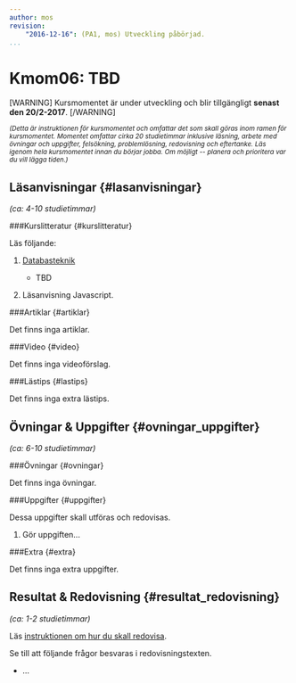 ```yaml
---
author: mos
revision:
    "2016-12-16": (PA1, mos) Utveckling påbörjad.
...
```

Kmom06: TBD
==================================

[WARNING]
Kursmomentet är under utveckling och blir tillgängligt **senast den 20/2-2017**.
[/WARNING]


<!--more-->
<!--
[FIGURE src=/image/snapht15/linux-what-now.png?w=w2 caption="Okey, terminalen, och nu då?"]
-->

<small>*(Detta är instruktionen för kursmomentet och omfattar det som skall göras inom ramen för kursmomentet. Momentet omfattar cirka 20 studietimmar inklusive läsning, arbete med övningar och uppgifter, felsökning, problemlösning, redovisning och eftertanke. Läs igenom hela kursmomentet innan du börjar jobba. Om möjligt -- planera och prioritera var du vill lägga tiden.)*</small>



Läsanvisningar  {#lasanvisningar}
---------------------------------

*(ca: 4-10 studietimmar)*


###Kurslitteratur  {#kurslitteratur}

Läs följande:

1. [Databasteknik](kunskap/boken-databasteknik)
    * TBD

1. Läsanvisning Javascript.



###Artiklar {#artiklar}

Det finns inga artiklar.



###Video  {#video}

Det finns inga videoförslag.



###Lästips {#lastips}

Det finns inga extra lästips.




Övningar & Uppgifter  {#ovningar_uppgifter}
-------------------------------------------

*(ca: 6-10 studietimmar)*



###Övningar {#ovningar}

Det finns inga övningar.



###Uppgifter {#uppgifter}

Dessa uppgifter skall utföras och redovisas.

1. Gör uppgiften...



###Extra {#extra}

Det finns inga extra uppgifter.



Resultat & Redovisning  {#resultat_redovisning}
-----------------------------------------------

*(ca: 1-2 studietimmar)*

Läs [instruktionen om hur du skall redovisa](kurser/dbjs/redovisa).

Se till att följande frågor besvaras i redovisningstexten.

* ...
